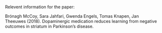 Relevent information for the paper:

Brónagh McCoy, Sara Jahfari, Gwenda Engels, Tomas Knapen, Jan Theeuwes (2018). Dopaminergic medication reduces learning from negative outcomes in striatum in Parkinson’s disease.
